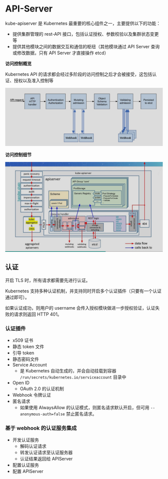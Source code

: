 # API-Server

kube-apiserver 是 Kubernetes 最重要的核心组件之一，主要提供以下的功能：

- 提供集群管理的 rest-API 接口，包括认证授权、参数校验以及集群状态变更等
- 提供其他模块之间的数据交互和通信的枢纽（其他模块通过 API Server 查询或修改数据，只有 API Server 才直接操作 etcd）

**访问控制概览**

Kubernetes API 的请求都会经过多阶段的访问控制之后才会被接受，这包括认证、授权以及准入控制等

![](6_kubernetes控制平面组件api-server.assets/image-20221023135526848.png)



**访问控制细节**

![](6_kubernetes控制平面组件api-server.assets/image-20221023135741466.png)



## 认证

开启 TLS 时，所有请求都需要先进行认证。

Kubernetes 支持多种认证机制，并支持同时开启多个认证插件（只要有一个认证通过即可）。

如果认证成功，则用户的 username 会传入授权模块做进一步授权验证，认证失败的请求则返回 HTTP 401。

### 认证插件

- x509 证书
- 静态 token 文件
- 引导 token
- 静态密码文件
- Service Account
  - 是 Kubernetes 自动生成的，并会自动挂载到容器  `/run/secrets/kubernetes.io/serviceaccount` 目录中
- Open ID
  - OAuth 2.0 的认证机制
- Webhook 令牌认证
- 匿名请求
  - 如果使用 AlwaysAllow 的认证模式，则匿名请求默认开启，但可用 `--anonymous-auth=false` 禁止匿名请求。

### 基于 webhook 的认证服务集成

- 开发认证服务
  - 解码认证请求
  - 转发认证请求至认证服务器
  - 认证结果返回给 APIServer
- 配置认证服务
- 配置 APIServer